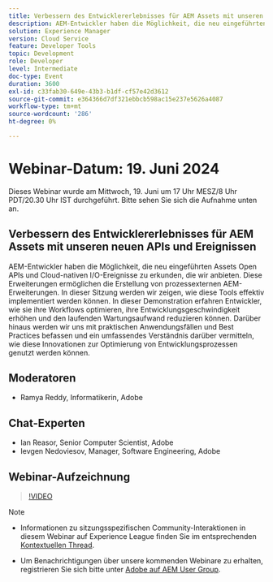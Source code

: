 ```yaml
---
title: Verbessern des Entwicklererlebnisses für AEM Assets mit unseren neuen APIs und Ereignissen
description: AEM-Entwickler haben die Möglichkeit, die neu eingeführten Assets Open APIs und Cloud-nativen I/O-Ereignisse zu erkunden, die wir anbieten. Diese Erweiterungen ermöglichen die Erstellung von prozessexternen AEM-Erweiterungen. In dieser Sitzung werden wir zeigen, wie diese Tools effektiv implementiert werden können. In dieser Demonstration erfahren Entwickler, wie sie ihre Workflows optimieren, ihre Entwicklungsgeschwindigkeit erhöhen und den laufenden Wartungsaufwand reduzieren können. Darüber hinaus werden wir uns mit praktischen Anwendungsfällen und Best Practices befassen und ein umfassendes Verständnis darüber vermitteln, wie diese Innovationen zur Optimierung von Entwicklungsprozessen genutzt werden können.
solution: Experience Manager
version: Cloud Service
feature: Developer Tools
topic: Development
role: Developer
level: Intermediate
doc-type: Event
duration: 3600
exl-id: c33fab30-649e-43b3-b1df-cf57e42d3612
source-git-commit: e364366d7df321ebbcb598ac15e237e5626a4087
workflow-type: tm+mt
source-wordcount: '286'
ht-degree: 0%

---
```


# Webinar-Datum: 19. Juni 2024

Dieses Webinar wurde am Mittwoch, 19. Juni um 17 Uhr MESZ/8 Uhr PDT/20.30 Uhr IST durchgeführt. Bitte sehen Sie sich die Aufnahme unten an.

## Verbessern des Entwicklererlebnisses für AEM Assets mit unseren neuen APIs und Ereignissen

AEM-Entwickler haben die Möglichkeit, die neu eingeführten Assets Open APIs und Cloud-nativen I/O-Ereignisse zu erkunden, die wir anbieten. Diese Erweiterungen ermöglichen die Erstellung von prozessexternen AEM-Erweiterungen. In dieser Sitzung werden wir zeigen, wie diese Tools effektiv implementiert werden können. In dieser Demonstration erfahren Entwickler, wie sie ihre Workflows optimieren, ihre Entwicklungsgeschwindigkeit erhöhen und den laufenden Wartungsaufwand reduzieren können. Darüber hinaus werden wir uns mit praktischen Anwendungsfällen und Best Practices befassen und ein umfassendes Verständnis darüber vermitteln, wie diese Innovationen zur Optimierung von Entwicklungsprozessen genutzt werden können.

## Moderatoren

* Ramya Reddy, Informatikerin, Adobe

## Chat-Experten

* Ian Reasor, Senior Computer Scientist, Adobe
* Ievgen Nedoviesov, Manager, Software Engineering, Adobe

## Webinar-Aufzeichnung

>[!VIDEO](https://video.tv.adobe.com/v/3430198)

>[!NOTE]
> 
>* Informationen zu sitzungsspezifischen Community-Interaktionen in diesem Webinar auf Experience League finden Sie im entsprechenden [Kontextuellen Thread](https://adobe.ly/3UQXwFO).
>
>* Um Benachrichtigungen über unsere kommenden Webinare zu erhalten, registrieren Sie sich bitte unter [Adobe auf AEM User Group](https://aem-augs.adobe.com/).
